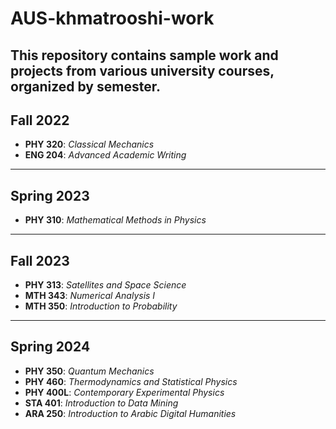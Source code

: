 # AUS-khmatrooshi-work
This repository contains sample work and projects from various university courses, organized by semester.
---

## Fall 2022
- **PHY 320**: *Classical Mechanics*  
- **ENG 204**: *Advanced Academic Writing*

---

## Spring 2023
- **PHY 310**: *Mathematical Methods in Physics*

---

## Fall 2023
- **PHY 313**: *Satellites and Space Science*
- **MTH 343**: *Numerical Analysis I*
- **MTH 350**: *Introduction to Probability*  

---

## Spring 2024
- **PHY 350**: *Quantum Mechanics* 
- **PHY 460**: *Thermodynamics and Statistical Physics*
- **PHY 400L**: *Contemporary Experimental Physics*
- **STA 401**: *Introduction to Data Mining*
- **ARA 250**: *Introduction to Arabic Digital Humanities* 
